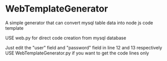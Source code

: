 # WebTemplateGenerator
A simple generator that can convert mysql table data into node js code template


USE web.py for direct code creation from mysql database

Just edit the "user" field and "password" field in line 12 and 13 respectively
 USE WebTemplateGenerator.py if you want to get the code lines only
 

